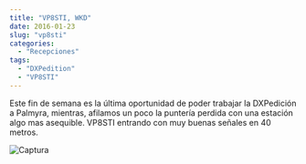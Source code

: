 ```yaml
---
title: "VP8STI, WKD"
date: 2016-01-23
slug: "vp8sti"
categories:
  - "Recepciones"
tags:
  - "DXPedition"
  - "VP8STI"
---
```


Este fin de semana es la última oportunidad de poder trabajar la DXPedición a Palmyra, mientras, afilamos un poco la puntería perdida con una estación algo mas asequible. VP8STI entrando con muy buenas señales en 40 metros.

![Captura](http://www.eb1tr.info/wp-content/uploads/2016/01/Captura.png)

